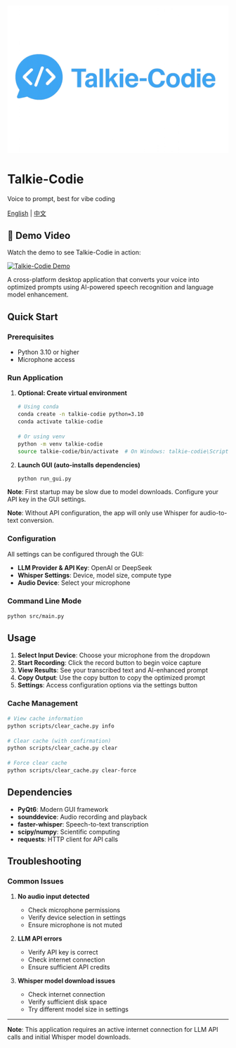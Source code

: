 ![Talkie-Codie Banner](assets/images/Banner.png)

# Talkie-Codie
Voice to prompt, best for vibe coding

[English](README.md) | [中文](README_CN.md)

## 🎥 Demo Video
Watch the demo to see Talkie-Codie in action:

[![Talkie-Codie Demo](https://img.youtube.com/vi/oUjS5hgegiQ/0.jpg)](https://youtu.be/oUjS5hgegiQ)

A cross-platform desktop application that converts your voice into optimized prompts using AI-powered speech recognition and language model enhancement.

## Quick Start

### Prerequisites
- Python 3.10 or higher
- Microphone access

### Run Application

1. **Optional: Create virtual environment**
   ```bash
   # Using conda
   conda create -n talkie-codie python=3.10
   conda activate talkie-codie
   
   # Or using venv
   python -m venv talkie-codie
   source talkie-codie/bin/activate  # On Windows: talkie-codie\Scripts\activate
   ```

2. **Launch GUI (auto-installs dependencies)**
   ```bash
   python run_gui.py
   ```

**Note**: First startup may be slow due to model downloads. Configure your API key in the GUI settings.

**Note**: Without API configuration, the app will only use Whisper for audio-to-text conversion.

### Configuration

All settings can be configured through the GUI:
- **LLM Provider & API Key**: OpenAI or DeepSeek
- **Whisper Settings**: Device, model size, compute type
- **Audio Device**: Select your microphone

### Command Line Mode
```bash
python src/main.py
```

## Usage

1. **Select Input Device**: Choose your microphone from the dropdown
2. **Start Recording**: Click the record button to begin voice capture
3. **View Results**: See your transcribed text and AI-enhanced prompt
4. **Copy Output**: Use the copy button to copy the optimized prompt
5. **Settings**: Access configuration options via the settings button

### Cache Management

```bash
# View cache information
python scripts/clear_cache.py info

# Clear cache (with confirmation)
python scripts/clear_cache.py clear

# Force clear cache
python scripts/clear_cache.py clear-force
```

## Dependencies

- **PyQt6**: Modern GUI framework
- **sounddevice**: Audio recording and playback
- **faster-whisper**: Speech-to-text transcription
- **scipy/numpy**: Scientific computing
- **requests**: HTTP client for API calls

## Troubleshooting

### Common Issues

1. **No audio input detected**
   - Check microphone permissions
   - Verify device selection in settings
   - Ensure microphone is not muted

2. **LLM API errors**
   - Verify API key is correct
   - Check internet connection
   - Ensure sufficient API credits

3. **Whisper model download issues**
   - Check internet connection
   - Verify sufficient disk space
   - Try different model size in settings

---

**Note**: This application requires an active internet connection for LLM API calls and initial Whisper model downloads.
